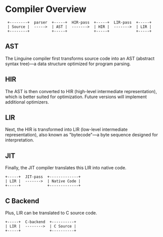 Compiler Overview
=================

```
 +--------+  parser  +-----+  HIR-pass  +-----+  LIR-pass  +-----+
 | Source |  ----->  | AST |  ------->  | HIR |  ------->  | LIR |
 +--------+          +-----+            +-----+            +-----+
```

## AST

The Linguine compiler first transforms source code into an AST
(abstract syntax tree)—a data structure optimized for program
parsing.

## HIR

The AST is then converted to HIR (high-level intermediate
representation), which is better suited for optimization. Future
versions will implement additional optimizers.

## LIR

Next, the HIR is transformed into LIR (low-level intermediate
representation), also known as "bytecode"—a byte sequence designed
for interpretation.

## JIT

Finally, the JIT compiler translates this LIR into native code.

```
+-----+  JIT-pass  +-------------+
| LIR |  ------->  | Native Code |
+-----+            +-------------+
```

## C Backend

Plus, LIR can be translated to C source code.

```
+-----+  C-backend  +----------+
| LIR |  -------->  | C Source |
+-----+             +----------+
```
